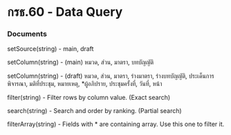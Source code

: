 # กรธ.60 - Data Query
### Documents

setSource(string) - main, draft

setColumn(string) - (main) หมวด, ส่วน, มาตรา, บทบัญญัติ

setColumn(string) - (draft) หมวด, ส่วน, มาตรา, ร่างมาตรา, ร่างบทบัญญัติ, ประเด็นการพิจารณา, มติที่ประชุม, หมายเหตุ, *ผู้อภิปราย, ประชุมครั้งที่, วันที่, หน้า

filter(string) - Filter rows by column value. (Exact search)

search(string) - Search and order by ranking. (Partial search)

filterArray(string) - Fields with * are containing array. Use this one to filter it.
